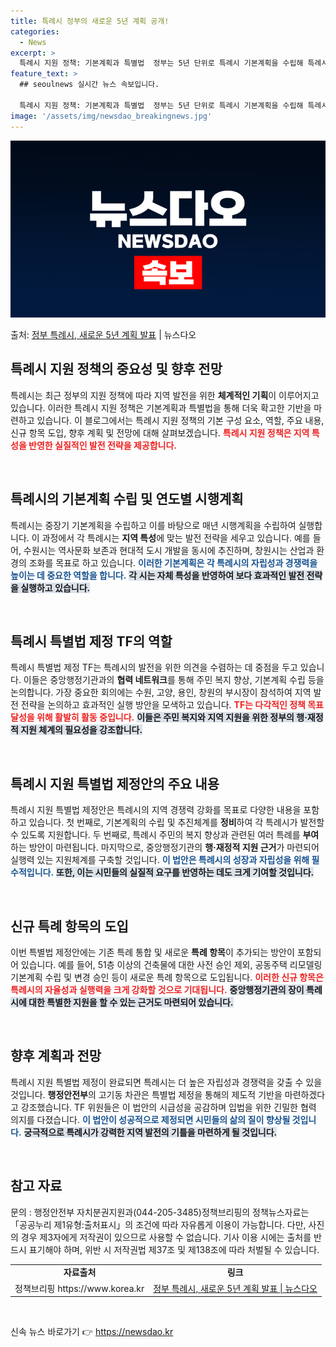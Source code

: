 ```yaml
---
title: 특례시 정부의 새로운 5년 계획 공개!
categories:
  - News
excerpt: >
  특례시 지원 정책: 기본계획과 특별법  정부는 5년 단위로 특례시 기본계획을 수립해 특례시의 지역 발전을 체…
feature_text: >
  ## seoulnews 실시간 뉴스 속보입니다.

  특례시 지원 정책: 기본계획과 특별법  정부는 5년 단위로 특례시 기본계획을 수립해 특례시의 지역 발전을 체…
image: '/assets/img/newsdao_breakingnews.jpg'
---
```


![뉴스다오 속보](/assets/img/newsdao_breakingnews.jpg)

<p>출처: <a href="https://newsdao.kr/4880" rel="dofollow">정부 특례시, 새로운 5년 계획 발표</a> | 뉴스다오</p>

<h2 data-ke-size="size26">특례시 지원 정책의 중요성 및 향후 전망</h2>

<p data-ke-size="size16">특례시는 최근 정부의 지원 정책에 따라 지역 발전을 위한 <b>체계적인 기획</b>이 이루어지고 있습니다. 이러한 특례시 지원 정책은 기본계획과 특별법을 통해 더욱 확고한 기반을 마련하고 있습니다. 이 블로그에서는 특례시 지원 정책의 기본 구성 요소, 역할, 주요 내용, 신규 항목 도입, 향후 계획 및 전망에 대해 살펴보겠습니다. <b><span style="color: #ee2323;">특례시 지원 정책은 지역 특성을 반영한 실질적인 발전 전략을 제공합니다.</span></b></p>

<p data-ke-size="size16">&nbsp;</p>

<h2 data-ke-size="size26">특례시의 기본계획 수립 및 연도별 시행계획</h2>

<p data-ke-size="size16">특례시는 중장기 기본계획을 수립하고 이를 바탕으로 매년 시행계획을 수립하여 실행합니다. 이 과정에서 각 특례시는 <b>지역 특성</b>에 맞는 발전 전략을 세우고 있습니다. 예를 들어, 수원시는 역사문화 보존과 현대적 도시 개발을 동시에 추진하며, 창원시는 산업과 환경의 조화를 목표로 하고 있습니다. <b><span style="color: #1a5490;">이러한 기본계획은 각 특례시의 자립성과 경쟁력을 높이는 데 중요한 역할을 합니다.</span></b> <b><span style="background-color: #21538527;">각 시는 자체 특성을 반영하여 보다 효과적인 발전 전략을 실행하고 있습니다.</span></b></p>

<p data-ke-size="size16">&nbsp;</p>

<h2 data-ke-size="size26">특례시 특별법 제정 TF의 역할</h2>

<p data-ke-size="size16">특례시 특별법 제정 TF는 특례시의 발전을 위한 의견을 수렴하는 데 중점을 두고 있습니다. 이들은 중앙행정기관과의 <b>협력 네트워크</b>를 통해 주민 복지 향상, 기본계획 수립 등을 논의합니다. 가장 중요한 회의에는 수원, 고양, 용인, 창원의 부시장이 참석하여 지역 발전 전략을 논의하고 효과적인 실행 방안을 모색하고 있습니다. <b><span style="color: #ee2323;">TF는 다각적인 정책 목표 달성을 위해 활발히 활동 중입니다.</span></b> <b><span style="background-color: #21538527;">이들은 주민 복지와 지역 지원을 위한 정부의 행·재정적 지원 체계의 필요성을 강조합니다.</span></b></p>

<p data-ke-size="size16">&nbsp;</p>

<h2 data-ke-size="size26">특례시 지원 특별법 제정안의 주요 내용</h2>

<p data-ke-size="size16">특례시 지원 특별법 제정안은 특례시의 지역 경쟁력 강화를 목표로 다양한 내용을 포함하고 있습니다. 첫 번째로, 기본계획의 수립 및 추진체계를 <b>정비</b>하여 각 특례시가 발전할 수 있도록 지원합니다. 두 번째로, 특례시 주민의 복지 향상과 관련된 여러 특례를 <b>부여</b>하는 방안이 마련됩니다. 마지막으로, 중앙행정기관의 <b>행·재정적 지원 근거</b>가 마련되어 실행력 있는 지원체계를 구축할 것입니다. <b><span style="color: #1a5490;">이 법안은 특례시의 성장과 자립성을 위해 필수적입니다.</span></b> <b><span style="background-color: #21538527;">또한, 이는 시민들의 실질적 요구를 반영하는 데도 크게 기여할 것입니다.</span></b></p>

<p data-ke-size="size16">&nbsp;</p>

<h2 data-ke-size="size26">신규 특례 항목의 도입</h2>

<p data-ke-size="size16">이번 특별법 제정안에는 기존 특례 통합 및 새로운 <b>특례 항목</b>이 추가되는 방안이 포함되어 있습니다. 예를 들어, 51층 이상의 건축물에 대한 사전 승인 제외, 공동주택 리모델링 기본계획 수립 및 변경 승인 등이 새로운 특례 항목으로 도입됩니다. <b><span style="color: #ee2323;">이러한 신규 항목은 특례시의 자율성과 실행력을 크게 강화할 것으로 기대됩니다.</span></b> <b><span style="background-color: #21538527;">중앙행정기관의 장이 특례시에 대한 특별한 지원을 할 수 있는 근거도 마련되어 있습니다.</span></b></p>

<p data-ke-size="size16">&nbsp;</p>

<h2 data-ke-size="size26">향후 계획과 전망</h2>

<p data-ke-size="size16">특례시 지원 특별법 제정이 완료되면 특례시는 더 높은 자립성과 경쟁력을 갖출 수 있을 것입니다. <b>행정안전부</b>의 고기동 차관은 특별법 제정을 통해의 제도적 기반을 마련하겠다고 강조했습니다. TF 위원들은 이 법안의 시급성을 공감하며 입법을 위한 긴밀한 협력 의지를 다졌습니다. <b><span style="color: #1a5490;">이 법안이 성공적으로 제정되면 시민들의 삶의 질이 향상될 것입니다.</span></b> <b><span style="background-color: #21538527;">궁극적으로 특례시가 강력한 지역 발전의 기틀을 마련하게 될 것입니다.</span></b></p>

<p data-ke-size="size16">&nbsp;</p>

<h2 data-ke-size="size26">참고 자료</h2>

<p data-ke-size="size16">문의 : 행정안전부 자치분권지원과(044-205-3485)정책브리핑의 정책뉴스자료는 「공공누리 제1유형:출처표시」의 조건에 따라 자유롭게 이용이 가능합니다. 다만, 사진의 경우 제3자에게 저작권이 있으므로 사용할 수 없습니다. 기사 이용 시에는 출처를 반드시 표기해야 하며, 위반 시 저작권법 제37조 및 제138조에 따라 처벌될 수 있습니다.</p>

<table>
<tr>
<td style="text-align: center; height: 17px;"><b>자료출처</b></td>
<td style="text-align: center; height: 17px;"><b>링크</b></td>
</tr>
<tr>
<td style="text-align: center; height: 17px;">정책브리핑 https://www.korea.kr</td>
<td style="text-align: center; height: 17px;"><a href="https://newsdao.kr/4880">정부 특례시, 새로운 5년 계획 발표 | 뉴스다오</a></td>
</tr>
</table>

<p data-ke-size="size16">&nbsp;</p> 

신속 뉴스 바로가기 👉 <a href="https://newsdao.kr" rel="dofollow">https://newsdao.kr</a>


